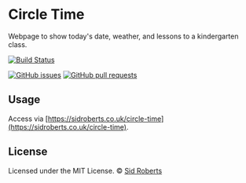 # Circle Time

Webpage to show today's date, weather, and lessons to a kindergarten class.

[![Build Status](https://img.shields.io/github/workflow/status/SidRoberts/circle-time/tests/development.svg?style=for-the-badge)](https://github.com/SidRoberts/circle-time/actions)

[![GitHub issues](https://img.shields.io/github/issues-raw/SidRoberts/circle-time.svg?style=for-the-badge)](https://github.com/SidRoberts/circle-time/issues)
[![GitHub pull requests](https://img.shields.io/github/issues-pr-raw/SidRoberts/circle-time.svg?style=for-the-badge)](https://github.com/SidRoberts/circle-time/pulls)

## Usage

Access via [https://sidroberts.co.uk/circle-time](https://sidroberts.co.uk/circle-time).

## License

Licensed under the MIT License.
© [Sid Roberts](https://github.com/SidRoberts)
